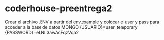# coderhouse-preentrega2
Crear el archivo .ENV a partir del env.example y colocar el user y pass para acceder a la base de datos MONGO  {USUARIO}=user_temporary {PASSWORD}=eLNL3awAcFqzVqa2
